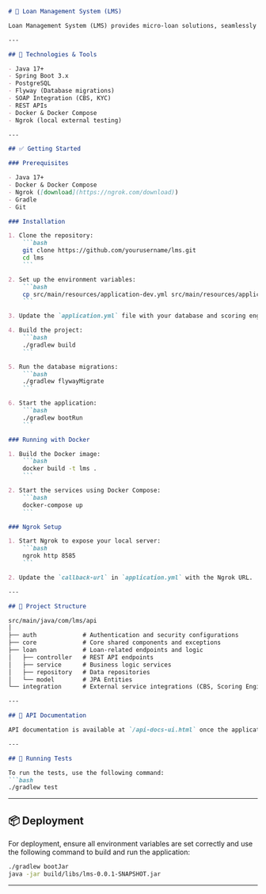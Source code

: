 ```markdown
# 🚀 Loan Management System (LMS)

Loan Management System (LMS) provides micro-loan solutions, seamlessly integrated with a Bank's Core Banking System (CBS) and a Scoring Engine using Spring Boot.

---

## 📌 Technologies & Tools

- Java 17+
- Spring Boot 3.x
- PostgreSQL
- Flyway (Database migrations)
- SOAP Integration (CBS, KYC)
- REST APIs
- Docker & Docker Compose
- Ngrok (local external testing)

---

## ✅ Getting Started

### Prerequisites

- Java 17+
- Docker & Docker Compose
- Ngrok ([download](https://ngrok.com/download))
- Gradle
- Git

### Installation

1. Clone the repository:
    ```bash
    git clone https://github.com/yourusername/lms.git
    cd lms
    ```

2. Set up the environment variables:
    ```bash
    cp src/main/resources/application-dev.yml src/main/resources/application.yml
    ```

3. Update the `application.yml` file with your database and scoring engine configurations.

4. Build the project:
    ```bash
    ./gradlew build
    ```

5. Run the database migrations:
    ```bash
    ./gradlew flywayMigrate
    ```

6. Start the application:
    ```bash
    ./gradlew bootRun
    ```

### Running with Docker

1. Build the Docker image:
    ```bash
    docker build -t lms .
    ```

2. Start the services using Docker Compose:
    ```bash
    docker-compose up
    ```

### Ngrok Setup

1. Start Ngrok to expose your local server:
    ```bash
    ngrok http 8585
    ```

2. Update the `callback-url` in `application.yml` with the Ngrok URL.

---

## 🔨 Project Structure

src/main/java/com/lms/api
│
├── auth             # Authentication and security configurations
├── core             # Core shared components and exceptions
├── loan             # Loan-related endpoints and logic
│   ├── controller   # REST API endpoints
│   ├── service      # Business logic services
│   ├── repository   # Data repositories
│   └── model        # JPA Entities
└── integration      # External service integrations (CBS, Scoring Engine)

---

## 📄 API Documentation

API documentation is available at `/api-docs-ui.html` once the application is running.

---

## 🧪 Running Tests

To run the tests, use the following command:
```bash
./gradlew test
```

---

## 📦 Deployment

For deployment, ensure all environment variables are set correctly and use the following command to build and run the application:
```bash
./gradlew bootJar
java -jar build/libs/lms-0.0.1-SNAPSHOT.jar
```

---

